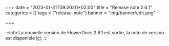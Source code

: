 +++
date = "2023-01-31T09:20:01+02:00"
title = "Release note 2.6.1"
categories = []
tags = ["release-note"]
banner = "img/banner/edit.png"

+++

:::info
La nouvelle version de FlowerDocs 2.6.1 est sortie, la note de version est disponible [ici](broken-link.md).
:::
